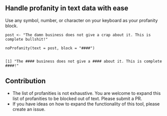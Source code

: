 ## **Handle profanity in text data with ease**

Use any symbol, number, or character on your keyboard as your profanity block.

```
post <- "The damn business does not give a crap about it. This is complete bullshit!"

noProfanity(text = post, block = "####")


[1] "The #### business does not give a #### about it. This is complete ####!"
```

## **Contribution**

- The list of profanities is not exhaustive. You are welcome to expand this list of profanities to be blocked out of text. Please submit a PR.
- If you have ideas on how to expand the functionality of this tool, please create an issue.
